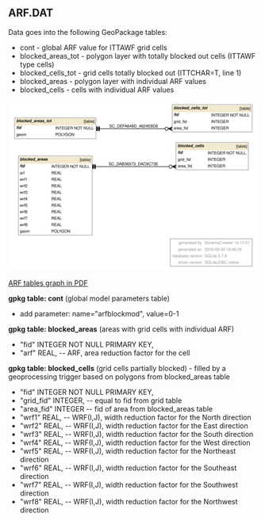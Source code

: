 
## ARF.DAT 

Data goes into the following GeoPackage tables:

* cont - global ARF value for ITTAWF grid cells
* blocked_areas_tot - polygon layer with totally blocked out cells (ITTAWF type cells)
* blocked_cells_tot - grid cells totally blocked out (ITTCHAR=T, line 1)
* blocked_areas - polygon layer with individual ARF values 
* blocked_cells - cells with individual ARF values

![ARF tables graph](db_schema_graphs/arfwrf.svg)

[ARF tables graph in PDF](db_schema_graphs/arfwrf.pdf)

**gpkg table: cont** (global model parameters table)

* add parameter: name="arfblockmod", value=0-1

**gpkg table: blocked_areas** (areas with grid cells with individual ARF) 

* "fid" INTEGER NOT NULL PRIMARY KEY,
* "arf" REAL, -- ARF, area reduction factor for the cell


**gpkg table: blocked_cells** (grid cells partially blocked) - filled by a geoprocessing trigger based on polygons from blocked_areas table

* "fid" INTEGER NOT NULL PRIMARY KEY,  
* "grid_fid" INTEGER, -- equal to fid from grid table
* "area_fid" INTEGER -- fid of area from blocked_areas table
* "wrf1" REAL, -- WRF(I,J), width reduction factor for the North direction
* "wrf2" REAL, -- WRF(I,J), width reduction factor for the East direction
* "wrf3" REAL, -- WRF(I,J), width reduction factor for the South direction
* "wrf4" REAL, -- WRF(I,J), width reduction factor for the West direction
* "wrf5" REAL, -- WRF(I,J), width reduction factor for the Northeast direction
* "wrf6" REAL, -- WRF(I,J), width reduction factor for the Southeast direction
* "wrf7" REAL, -- WRF(I,J), width reduction factor for the Southwest direction
* "wrf8" REAL, -- WRF(I,J), width reduction factor for the Northwest direction

